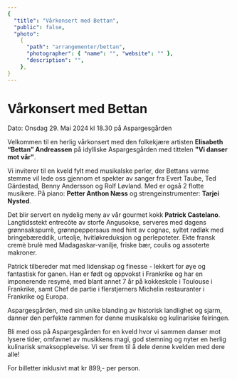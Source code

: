 ```yaml
---
{
  "title": "Vårkonsert med Bettan",
  "public": false,
  "photo":
    {
      "path": "arrangementer/bettan",
      "photographer": { "name": "", "website": "" },
      "description": "",
    },
}
---
```


# Vårkonsert med Bettan

Dato: Onsdag 29. Mai 2024 kl 18.30 på Aspargesgården

Velkommen til en herlig vårkonsert med den folkekjære artisten **Elisabeth “Bettan” Andreassen** på idylliske Aspargesgården med tittelen **"Vi danser mot vår"**.

Vi inviterer til en kveld fylt med musikalske perler, der Bettans varme stemme vil lede oss gjennom et spekter av sanger fra Evert Taube, Ted Gärdestad, Benny Andersson og Rolf Løvland.
Med er også 2 flotte musikere.
På piano: **Petter Anthon Næss** og strengeinstrumenter: **Tarjei Nysted**.

Det blir servert en nydelig meny av vår gourmet kokk **Patrick Castelano**.
Langtidsstekt entrecôte av storfe Angusokse, serveres med dagens grønnsakspurrè, grønnpeppersaus med hint av cognac, syltet rødløk med bringebæreddik, urteolje, hvitløkreduksjon og perlepoteter.
Ekte fransk cremè brulè med Madagaskar-vanilje, friske bær, coulis og assoterte makroner.

Patrick tilbereder mat med lidenskap og finesse - lekkert for øye og fantastisk for ganen. Han er født og oppvokst i Frankrike og har en imponerende resymé, med blant annet 7 år på kokkeskole i Toulouse i Frankrike, samt Chef de partie i flerstjerners Michelin restauranter i Frankrike og Europa.

Aspargesgården, med sin unike blanding av historisk landlighet og sjarm, danner den perfekte rammen for denne musikalske og kulinariske feiringen.

Bli med oss på Aspargesgården for en kveld hvor vi sammen danser mot lysere tider, omfavnet av musikkens magi, god stemning og nyter en herlig kulinarisk smaksopplevelse. Vi ser frem til å dele denne kvelden med dere alle!

For billetter inklusivt mat kr 899,- per person.
